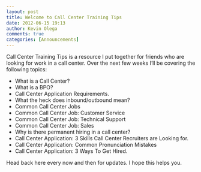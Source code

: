 ```yaml
---
layout: post
title: Welcome to Call Center Training Tips
date: 2012-06-15 19:13
author: Kevin Olega
comments: true
categories: [Announcements]
---
```

Call Center Training Tips is a resource I put together for friends who are looking for work in a call center. Over the next few weeks I’ll be covering the following topics:
<ul>
	<li>What is a Call Center?</li>
	<li>What is a BPO?</li>
	<li>Call Center Application Requirements.</li>
	<li>What the heck does inbound/outbound mean?</li>
	<li>Common Call Center Jobs</li>
	<li>Common Call Center Job: Customer Service</li>
	<li>Common Call Center Job: Technical Support</li>
	<li>Common Call Center Job: Sales</li>
	<li>Why is there permanent hiring in a call center?</li>
	<li>Call Center Application: 3 Skills Call Center Recruiters are Looking for.</li>
	<li>Call Center Application: Common Pronunciation Mistakes</li>
	<li>Call Center Application: 3 Ways To Get Hired.</li>
</ul>
Head back here every now and then for updates. I hope this helps you.
